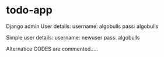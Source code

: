 # todo-app

Django admin User details:
username: algobulls
pass: algobulls

Simple user details:
username: newuser
pass: algobulls

Alternatice CODES are commented.....




